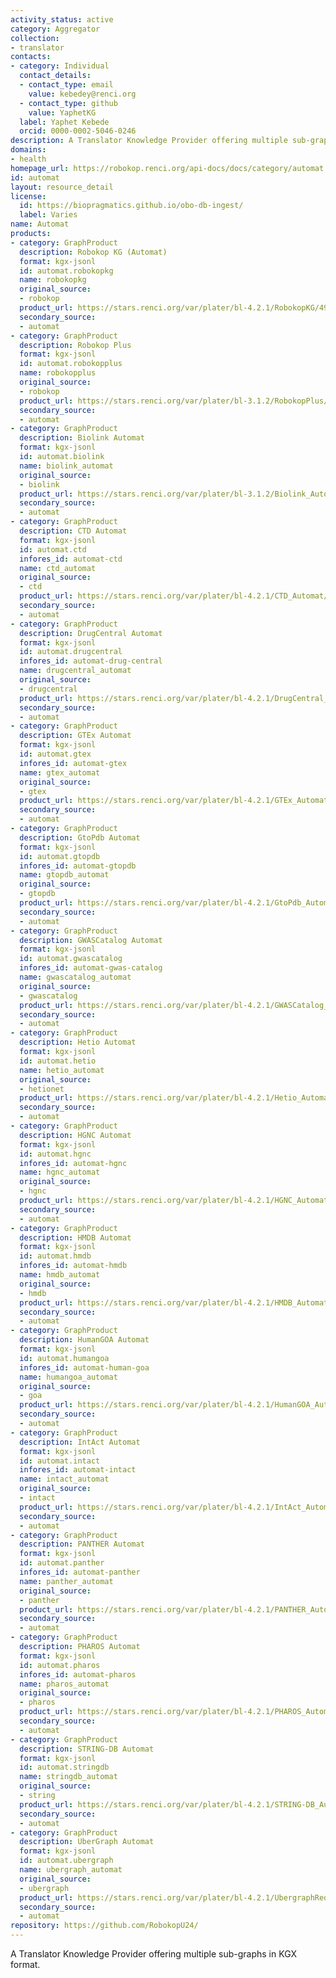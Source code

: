 ```yaml
---
activity_status: active
category: Aggregator
collection:
- translator
contacts:
- category: Individual
  contact_details:
  - contact_type: email
    value: kebedey@renci.org
  - contact_type: github
    value: YaphetKG
  label: Yaphet Kebede
  orcid: 0000-0002-5046-0246
description: A Translator Knowledge Provider offering multiple sub-graphs in KGX format.
domains:
- health
homepage_url: https://robokop.renci.org/api-docs/docs/category/automat
id: automat
layout: resource_detail
license:
  id: https://biopragmatics.github.io/obo-db-ingest/
  label: Varies
name: Automat
products:
- category: GraphProduct
  description: Robokop KG (Automat)
  format: kgx-jsonl
  id: automat.robokopkg
  name: robokopkg
  original_source:
  - robokop
  product_url: https://stars.renci.org/var/plater/bl-4.2.1/RobokopKG/4901b2bc764444ea/
  secondary_source:
  - automat
- category: GraphProduct
  description: Robokop Plus
  format: kgx-jsonl
  id: automat.robokopplus
  name: robokopplus
  original_source:
  - robokop
  product_url: https://stars.renci.org/var/plater/bl-3.1.2/RobokopPlus/ad8cb4d0a7ccc923/kgx_files/
  secondary_source:
  - automat
- category: GraphProduct
  description: Biolink Automat
  format: kgx-jsonl
  id: automat.biolink
  name: biolink_automat
  original_source:
  - biolink
  product_url: https://stars.renci.org/var/plater/bl-3.1.2/Biolink_Automat/329f8c92051c18d4/
  secondary_source:
  - automat
- category: GraphProduct
  description: CTD Automat
  format: kgx-jsonl
  id: automat.ctd
  infores_id: automat-ctd
  name: ctd_automat
  original_source:
  - ctd
  product_url: https://stars.renci.org/var/plater/bl-4.2.1/CTD_Automat/f92c663160ec5e36/
  secondary_source:
  - automat
- category: GraphProduct
  description: DrugCentral Automat
  format: kgx-jsonl
  id: automat.drugcentral
  infores_id: automat-drug-central
  name: drugcentral_automat
  original_source:
  - drugcentral
  product_url: https://stars.renci.org/var/plater/bl-4.2.1/DrugCentral_Automat/dec0617490b49c7a/
  secondary_source:
  - automat
- category: GraphProduct
  description: GTEx Automat
  format: kgx-jsonl
  id: automat.gtex
  infores_id: automat-gtex
  name: gtex_automat
  original_source:
  - gtex
  product_url: https://stars.renci.org/var/plater/bl-4.2.1/GTEx_Automat/a6448b9092bb81a1/
  secondary_source:
  - automat
- category: GraphProduct
  description: GtoPdb Automat
  format: kgx-jsonl
  id: automat.gtopdb
  infores_id: automat-gtopdb
  name: gtopdb_automat
  original_source:
  - gtopdb
  product_url: https://stars.renci.org/var/plater/bl-4.2.1/GtoPdb_Automat/0ea6074c824c2236/
  secondary_source:
  - automat
- category: GraphProduct
  description: GWASCatalog Automat
  format: kgx-jsonl
  id: automat.gwascatalog
  infores_id: automat-gwas-catalog
  name: gwascatalog_automat
  original_source:
  - gwascatalog
  product_url: https://stars.renci.org/var/plater/bl-4.2.1/GWASCatalog_Automat/e30aceb322a33462/
  secondary_source:
  - automat
- category: GraphProduct
  description: Hetio Automat
  format: kgx-jsonl
  id: automat.hetio
  name: hetio_automat
  original_source:
  - hetionet
  product_url: https://stars.renci.org/var/plater/bl-4.2.1/Hetio_Automat/85a5f53e63150e1e/
  secondary_source:
  - automat
- category: GraphProduct
  description: HGNC Automat
  format: kgx-jsonl
  id: automat.hgnc
  infores_id: automat-hgnc
  name: hgnc_automat
  original_source:
  - hgnc
  product_url: https://stars.renci.org/var/plater/bl-4.2.1/HGNC_Automat/dee31cfce74e5944/
  secondary_source:
  - automat
- category: GraphProduct
  description: HMDB Automat
  format: kgx-jsonl
  id: automat.hmdb
  infores_id: automat-hmdb
  name: hmdb_automat
  original_source:
  - hmdb
  product_url: https://stars.renci.org/var/plater/bl-4.2.1/HMDB_Automat/6715124699b6dbf0/
  secondary_source:
  - automat
- category: GraphProduct
  description: HumanGOA Automat
  format: kgx-jsonl
  id: automat.humangoa
  infores_id: automat-human-goa
  name: humangoa_automat
  original_source:
  - goa
  product_url: https://stars.renci.org/var/plater/bl-4.2.1/HumanGOA_Automat/06f107a4e9e8e547/
  secondary_source:
  - automat
- category: GraphProduct
  description: IntAct Automat
  format: kgx-jsonl
  id: automat.intact
  infores_id: automat-intact
  name: intact_automat
  original_source:
  - intact
  product_url: https://stars.renci.org/var/plater/bl-4.2.1/IntAct_Automat/e5b936f966a02c2c/
  secondary_source:
  - automat
- category: GraphProduct
  description: PANTHER Automat
  format: kgx-jsonl
  id: automat.panther
  infores_id: automat-panther
  name: panther_automat
  original_source:
  - panther
  product_url: https://stars.renci.org/var/plater/bl-4.2.1/PANTHER_Automat/c0189f14ba41da6c/
  secondary_source:
  - automat
- category: GraphProduct
  description: PHAROS Automat
  format: kgx-jsonl
  id: automat.pharos
  infores_id: automat-pharos
  name: pharos_automat
  original_source:
  - pharos
  product_url: https://stars.renci.org/var/plater/bl-4.2.1/PHAROS_Automat/d3068b509bf17ff3/
  secondary_source:
  - automat
- category: GraphProduct
  description: STRING-DB Automat
  format: kgx-jsonl
  id: automat.stringdb
  name: stringdb_automat
  original_source:
  - string
  product_url: https://stars.renci.org/var/plater/bl-4.2.1/STRING-DB_Automat/4ca5a0ce557e2c18/
  secondary_source:
  - automat
- category: GraphProduct
  description: UberGraph Automat
  format: kgx-jsonl
  id: automat.ubergraph
  name: ubergraph_automat
  original_source:
  - ubergraph
  product_url: https://stars.renci.org/var/plater/bl-4.2.1/UbergraphRedundant_Automat/e6b3204fd3a04413/
  secondary_source:
  - automat
repository: https://github.com/RobokopU24/
---
```

A Translator Knowledge Provider offering multiple sub-graphs in KGX format.